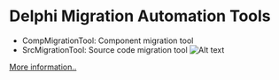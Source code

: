 # Delphi Migration Automation Tools
* CompMigrationTool: Component migration tool
* SrcMigrationTool: Source code migration tool
![Alt text](https://img1.daumcdn.net/thumb/R1280x0/?scode=mtistory2&fname=https%3A%2F%2Fk.kakaocdn.net%2Fdn%2Fbem2vL%2FbtqyUf4TJ7D%2FpgoXByYnk56Da9nqwun4dK%2Fimg.png)

[More information..](https://blog.hjf.pe.kr/505)
